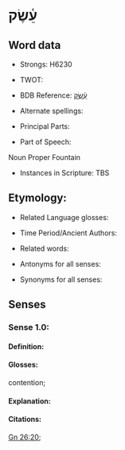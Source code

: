 # עֵ֫שֶׂק

<!-- Status: S2="NeedsEdits" -->
<!-- Lexica used for edits:   -->

## Word data

* Strongs: H6230

* TWOT: 

* BDB Reference: [עֵ֫שֶׂק](rc://en/bdb/dict/p.ga.ab)

* Alternate spellings:

* Principal Parts:

* Part of Speech:

Noun Proper Fountain

* Instances in Scripture: TBS

## Etymology:

* Related Language glosses:

* Time Period/Ancient Authors:

* Related words:

* Antonyms for all senses:

* Synonyms for all senses:

## Senses

### Sense 1.0:

#### Definition:

#### Glosses:

contention; 

#### Explanation:

#### Citations:

[Gn 26:20](rc://he/uhb/book/gen/26/20); 

